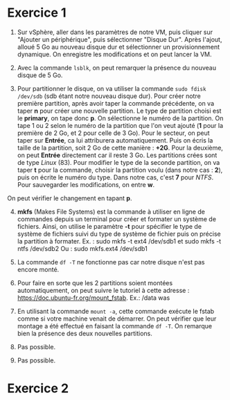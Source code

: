 # Exercice 1

1. Sur vSphère, aller dans les paramètres de notre VM, puis cliquer sur "Ajouter un périphérique", puis sélectionner "Disque Dur". Après l'ajout, alloué 5 Go au nouveau disque dur et sélectionner un provisionnement dynamique. On enregistre les modifications et on peut lancer la VM.

2. Avec la commande ``lsblk``, on peut remarquer la présence du nouveau disque de 5 Go.

3. Pour partitionner le disque, on va utiliser la commande ``sudo fdisk /dev/sdb`` (sdb étant notre nouveau disque dur).
Pour créer notre première partition, après avoir taper la commande précédente, on va taper **n** pour créer une nouvelle partition. Le type de partition choisi est le **primary**, on tape donc **p**. On sélectionne le numéro de la partition. On tape 1 ou 2 selon le numéro de la partition que l'on veut ajouté (**1** pour la première de 2 Go, et 2 pour celle de 3 Go). Pour le secteur, on peut taper sur **Entrée**, ca lui attriburera automatiquement. Puis on écris la taille de la partition, soit 2 Go de cette manière : **+2G**. Pour la deuxième, on peut **Entrée** directement car il reste 3 Go.
Les partitions crées sont de type *Linux* (83). Pour modifier le type de la seconde partition, on va taper **t** pour la commande, choisir la partition voulu (dans notre cas : **2**), puis on écrite le numéro du type. Dans notre cas, c'est **7** pour *NTFS*. Pour sauvegarder les modifications, on entre **w**.

On peut vérifier le changement en tapant **p**.

4. **mkfs** (Makes File Systems) est la commande à utiliser en ligne de commandes depuis un terminal pour créer et formater un système de fichiers.
Ainsi, on utilise le paramètre **-t** pour spécifier le type de système de fichiers suivi du type de système de fichier puis on précise la partition à formater.
Ex. : sudo mkfs -t ext4 /dev/sdb1 et sudo mkfs -t ntfs /dev/sdb2
Ou : sudo mkfs.ext4 /dev/sdb1

5. La commande ``df -T`` ne fonctionne pas car notre disque n'est pas encore monté.

6. Pour faire en sorte que les 2 partitions soient montées automatiquement, on peut suivre le tutoriel à cette adresse : https://doc.ubuntu-fr.org/mount_fstab.
Ex.: /data was 
7. En utilisant la commande ``mount -a``, cette commande exécute le fstab comme si votre machine venait de démarrer. On peut vérifier que leur montage a été effectué en faisant la commande ``df -T``. On remarque bien la présence des deux nouvelles partitions.

8. Pas possible.

9. Pas possible.

# Exercice 2


